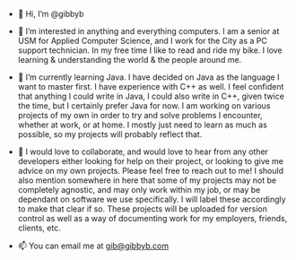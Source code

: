 - 👋 Hi, I’m @gibbyb

- 👀 I’m interested in anything and everything computers. I am a senior at USM for Applied Computer Science, and I work for the City as a PC support technician. In my free time I like to read and ride my bike. I love learning & understanding the world & the people around me.

- 🌱 I’m currently learning Java. I have decided on Java as the language I want to master first. I have experience with C++ as well. I feel confident that anything I could write in Java, I could also write in C++, given twice the time, but I certainly prefer Java for now. I am working on various projects of my own in order to try and solve problems I encounter, whether at work, or at home. I mostly just need to learn as much as possible, so my projects will probably reflect that.

- 💞️ I would love to collaborate, and would love to hear from any other developers either looking for help on their project, or looking to give me advice on my own projects. Please feel free to reach out to me! I should also mention somewhere in here that some of my projects may not be completely agnostic, and may only work within my job, or may be dependant on software we use specifically. I will label these accordingly to make that clear if so. These projects will be uploaded for version control as well as a way of documenting work for my employers, friends, clients, etc.

- 📫 You can email me at gib@gibbyb.com

<!---
gibbyb/gibbyb is a ✨ special ✨ repository because its `README.md` (this file) appears on your GitHub profile.
You can click the Preview link to take a look at your changes.
--->
